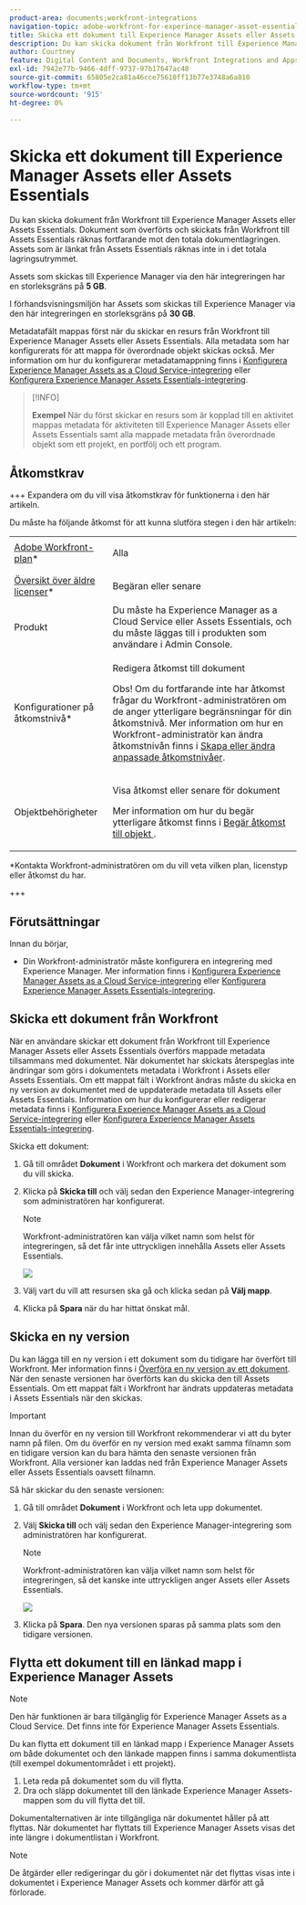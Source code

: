 ```yaml
---
product-area: documents;workfront-integrations
navigation-topic: adobe-workfront-for-experince-manager-asset-essentials
title: Skicka ett dokument till Experience Manager Assets eller Assets Essentials
description: Du kan skicka dokument från Workfront till Experience Manager Assets eller Assets Essentials. Dokument som överförts och skickats från Workfront till Assets Essentials räknas fortfarande mot den totala dokumentlagringen. Assets som är länkat från Assets Essentials räknas inte in i det totala lagringsutrymmet.
author: Courtney
feature: Digital Content and Documents, Workfront Integrations and Apps
exl-id: 7942e77b-9466-4dff-9737-97b17647ac48
source-git-commit: 65805e2ca81a46cce75610ff13b77e3748a6a810
workflow-type: tm+mt
source-wordcount: '915'
ht-degree: 0%

---
```


# Skicka ett dokument till Experience Manager Assets eller Assets Essentials

Du kan skicka dokument från Workfront till Experience Manager Assets eller Assets Essentials. Dokument som överförts och skickats från Workfront till Assets Essentials räknas fortfarande mot den totala dokumentlagringen. Assets som är länkat från Assets Essentials räknas inte in i det totala lagringsutrymmet.

Assets som skickas till Experience Manager via den här integreringen har en storleksgräns på **5 GB**.

I förhandsvisningsmiljön har Assets som skickas till Experience Manager via den här integreringen en storleksgräns på **30 GB**.

Metadatafält mappas först när du skickar en resurs från Workfront till Experience Manager Assets eller Assets Essentials. Alla metadata som har konfigurerats för att mappa för överordnade objekt skickas också. Mer information om hur du konfigurerar metadatamappning finns i [Konfigurera Experience Manager Assets as a Cloud Service-integrering](/help/quicksilver/administration-and-setup/configure-integrations/configure-aacs-integration.md) eller [Konfigurera Experience Manager Assets Essentials-integrering](/help/quicksilver/documents/adobe-workfront-for-experience-manager-assets-essentials/setup-asset-essentials.md).

>[!INFO]
>
>**Exempel** När du först skickar en resurs som är kopplad till en aktivitet mappas metadata för aktiviteten till Experience Manager Assets eller Assets Essentials samt alla mappade metadata från överordnade objekt som ett projekt, en portfölj och ett program.

## Åtkomstkrav

+++ Expandera om du vill visa åtkomstkrav för funktionerna i den här artikeln.

Du måste ha följande åtkomst för att kunna slutföra stegen i den här artikeln:

<table style="table-layout:auto"> 
 <col> 
 <col> 
 <tbody> 
  <tr> 
   <td role="rowheader"><a href="https://www.workfront.com/plans" target="_blank">Adobe Workfront-plan</a>*</td> 
   <td> <p> Alla</p> </td> 
  </tr> 
  <tr> 
   <td role="rowheader"><a href="../../administration-and-setup/add-users/access-levels-and-object-permissions/wf-licenses.md" class="MCXref xref">Översikt över äldre licenser</a>*</td> 
   <td> <p>Begäran eller senare</p> </td> 
  </tr> 
  <tr> 
   <td role="rowheader">Produkt</td> 
   <td>Du måste ha Experience Manager as a Cloud Service eller Assets Essentials, och du måste läggas till i produkten som användare i Admin Console.
</td> 
  </tr> 
  <tr> 
   <td role="rowheader">Konfigurationer på åtkomstnivå*</td> 
   <td> <p>Redigera åtkomst till dokument</p> <p>Obs! Om du fortfarande inte har åtkomst frågar du Workfront-administratören om de anger ytterligare begränsningar för din åtkomstnivå. Mer information om hur en Workfront-administratör kan ändra åtkomstnivån finns i <a href="../../administration-and-setup/add-users/configure-and-grant-access/create-modify-access-levels.md" class="MCXref xref">Skapa eller ändra anpassade åtkomstnivåer</a>.</p> </td> 
  </tr> 
  <tr> 
   <td role="rowheader">Objektbehörigheter</td> 
   <td> <p>Visa åtkomst eller senare för dokument</p> <p>Mer information om hur du begär ytterligare åtkomst finns i <a href="../../workfront-basics/grant-and-request-access-to-objects/request-access.md" class="MCXref xref">Begär åtkomst till objekt </a>.</p> </td> 
  </tr> 
 </tbody> 
</table>

&#42;Kontakta Workfront-administratören om du vill veta vilken plan, licenstyp eller åtkomst du har.

+++

## Förutsättningar

Innan du börjar,

* Din Workfront-administratör måste konfigurera en integrering med Experience Manager. Mer information finns i [Konfigurera Experience Manager Assets as a Cloud Service-integrering](/help/quicksilver/administration-and-setup/configure-integrations/configure-aacs-integration.md) eller [Konfigurera Experience Manager Assets Essentials-integrering](/help/quicksilver/documents/adobe-workfront-for-experience-manager-assets-essentials/setup-asset-essentials.md).


## Skicka ett dokument från Workfront

När en användare skickar ett dokument från Workfront till Experience Manager Assets eller Assets Essentials överförs mappade metadata tillsammans med dokumentet. När dokumentet har skickats återspeglas inte ändringar som görs i dokumentets metadata i Workfront i Assets eller Assets Essentials. Om ett mappat fält i Workfront ändras måste du skicka en ny version av dokumentet med de uppdaterade metadata till Assets eller Assets Essentials. Information om hur du konfigurerar eller redigerar metadata finns i [Konfigurera Experience Manager Assets as a Cloud Service-integrering](/help/quicksilver/administration-and-setup/configure-integrations/configure-aacs-integration.md) eller [Konfigurera Experience Manager Assets Essentials-integrering](../../documents/adobe-workfront-for-experience-manager-assets-essentials/setup-asset-essentials.md).

Skicka ett dokument:

1. Gå till området **Dokument** i Workfront och markera det dokument som du vill skicka.
1. Klicka på **Skicka till** och välj sedan den Experience Manager-integrering som administratören har konfigurerat.

   >[!NOTE]
   >
   >Workfront-administratören kan välja vilket namn som helst för integreringen, så det får inte uttryckligen innehålla Assets eller Assets Essentials.

   ![](assets/copy-of-send-to-in-toolbar-350x149.png)

1. Välj vart du vill att resursen ska gå och klicka sedan på **Välj mapp**.
1. Klicka på **Spara** när du har hittat önskat mål.

## Skicka en ny version

Du kan lägga till en ny version i ett dokument som du tidigare har överfört till Workfront. Mer information finns i [Överföra en ny version av ett dokument](../../documents/managing-documents/upload-new-document-version.md). När den senaste versionen har överförts kan du skicka den till Assets Essentials. Om ett mappat fält i Workfront har ändrats uppdateras metadata i Assets Essentials när den skickas.

>[!IMPORTANT]
>
>Innan du överför en ny version till Workfront rekommenderar vi att du byter namn på filen. Om du överför en ny version med exakt samma filnamn som en tidigare version kan du bara hämta den senaste versionen från Workfront. Alla versioner kan laddas ned från Experience Manager Assets eller Assets Essentials oavsett filnamn.

Så här skickar du den senaste versionen:

1. Gå till området **Dokument** i Workfront och leta upp dokumentet.
1. Välj **Skicka till** och välj sedan den Experience Manager-integrering som administratören har konfigurerat.

   >[!NOTE]
   >
   >Workfront-administratören kan välja vilket namn som helst för integreringen, så det kanske inte uttryckligen anger Assets eller Assets Essentials.

   ![](assets/copy-of-send-to-in-toolbar-350x149.png)

1. Klicka på **Spara**. Den nya versionen sparas på samma plats som den tidigare versionen.

## Flytta ett dokument till en länkad mapp i Experience Manager Assets

>[!NOTE]
>
>Den här funktionen är bara tillgänglig för Experience Manager Assets as a Cloud Service. Det finns inte för Experience Manager Assets Essentials.

Du kan flytta ett dokument till en länkad mapp i Experience Manager Assets om både dokumentet och den länkade mappen finns i samma dokumentlista (till exempel dokumentområdet i ett projekt).

1. Leta reda på dokumentet som du vill flytta.
1. Dra och släpp dokumentet till den länkade Experience Manager Assets-mappen som du vill flytta det till.

Dokumentalternativen är inte tillgängliga när dokumentet håller på att flyttas. När dokumentet har flyttats till Experience Manager Assets visas det inte längre i dokumentlistan i Workfront.

>[!NOTE]
>
> De åtgärder eller redigeringar du gör i dokumentet när det flyttas visas inte i dokumentet i Experience Manager Assets och kommer därför att gå förlorade.

